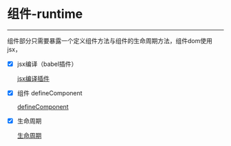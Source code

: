 # 组件-runtime

---

组件部分只需要暴露一个定义组件方法与组件的生命周期方法，组件dom使用jsx，

- [x]  jsx编译（babel插件）
    
    [jsx编译插件](%E7%BB%84%E4%BB%B6-runtime%20ac1e619d1a6b47dc8efa1f9b3ae82e39/jsx%E7%BC%96%E8%AF%91%E6%8F%92%E4%BB%B6%20fd72e4abfeb24dbcac66c7386ec1cc7f.md)
    
- [x]  组件 defineComponent
    
    [defineComponent](%E7%BB%84%E4%BB%B6-runtime%20ac1e619d1a6b47dc8efa1f9b3ae82e39/defineComponent%20451d3edd19ef44889fdf32748dc0a67e.md)
    
- [x]  生命周期
    
    [生命周期](%E7%BB%84%E4%BB%B6-runtime%20ac1e619d1a6b47dc8efa1f9b3ae82e39/%E7%94%9F%E5%91%BD%E5%91%A8%E6%9C%9F%201350192359d74af388af5ab27e434da0.md)